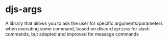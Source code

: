 # djs-args
 A library that allows you to ask the user for specific arguments/parameters when executing some command, based on discord `options` for slash commands, but adapted and improved for message commands
